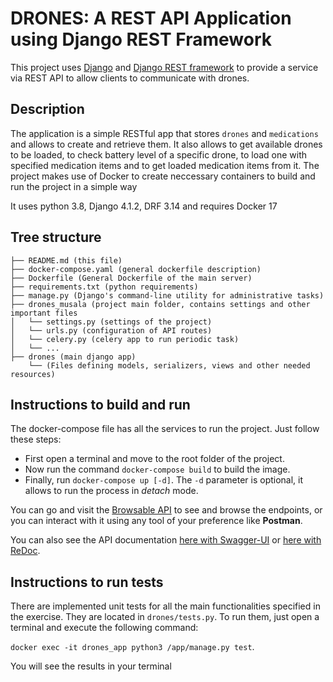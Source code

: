 DRONES: A REST API Application using Django REST Framework
===

This project uses [Django](https://www.djangoproject.com/) and [Django REST framework](http://www.django-rest-framework.org/) to provide a service via REST API to allow
clients to communicate with drones.


Description
----------

The application is a simple RESTful app that stores `drones` and `medications` and allows to create and retrieve them.
It also allows to get available drones to be loaded, to check battery level of a specific drone, to load one with specified medication items and to get loaded medication items from it. 
The project makes use of Docker to create neccessary containers to build and run the project in a simple way

It uses python 3.8, Django 4.1.2, DRF 3.14 and requires Docker 17


Tree structure
--------------

```
├── README.md (this file)
├── docker-compose.yaml (general dockerfile description)
├── Dockerfile (General Dockerfile of the main server)
├── requirements.txt (python requirements)
├── manage.py (Django's command-line utility for administrative tasks)
├── drones_musala (project main folder, contains settings and other important files
│   └── settings.py (settings of the project)
│   └── urls.py (configuration of API routes)
│   └── celery.py (celery app to run periodic task)
│   └── ...
├── drones (main django app)
    └── (Files defining models, serializers, views and other needed resources)

```



Instructions to build and run
-----------------------------

The docker-compose file has all the services to run the project. Just follow these steps:

- First open a terminal and move to the root folder of the project.
- Now run the command `docker-compose build` to build the image.
- Finally, run `docker-compose up [-d]`. The `-d` parameter is optional, it allows to run the process in _detach_ mode.

You can go and visit the [Browsable API](http://localhost:8000) to see and browse the endpoints, or you can interact with it using any tool of your preference like **Postman**.

You can also see the API documentation [here with Swagger-UI](http://localhost:8000/api-docs/swagger) or [here with ReDoc](http://localhost:8000/api-docs/redoc).

Instructions to run tests
-----------------------------
There are implemented unit tests for all the main functionalities specified in the exercise. They are located
in `drones/tests.py`. To run them, just open a terminal and execute the following command:

`docker exec -it drones_app python3 /app/manage.py test`.

You will see the results in your terminal
